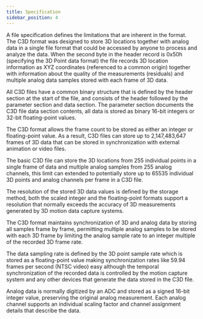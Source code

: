 ```yaml
---
title: Specification
sidebar_position: 4
---
```


A file specification defines the limitations that are inherent in the format.  The C3D format was designed to store 3D locations together with analog data in a single file format that could be accessed by anyone to process and analyze the data.  When the second byte in the header record is 0x50h (specifying the 3D Point data format) the file records 3D location information as XYZ coordinates (referenced to a common origin) together with information about the quality of the measurements (residuals) and multiple analog data samples stored with each frame of 3D data.

All C3D files have a common binary structure that is defined by the header section at the start of the file, and consists of the header followed by the parameter section and data section.  The parameter section documents the C3D file data section contents, all data is stored as binary 16-bit integers or 32-bit floating-point values.

The C3D format allows the frame count to be stored as either an integer or floating-point value.  As a result, C3D files can store up to 2,147,483,647 frames of 3D data that can be stored in synchronization with external animation or video files.

The basic C3D file can store the 3D locations from 255 individual points in a single frame of data and multiple analog samples from 255 analog channels, this limit can extended to potentially store up to 65535 individual 3D points and analog channels per frame in a C3D file.

The resolution of the stored 3D data values is defined by the storage method, both the scaled integer and the floating-point formats support a resolution that normally exceeds the accuracy of 3D measurements generated by 3D motion data capture systems.

The C3D format maintains synchronization of 3D and analog data by storing all samples frame by frame, permitting multiple analog samples to be stored with each 3D frame by limiting the analog sample rate to an integer multiple of the recorded 3D frame rate.

The data sampling rate is defined by the 3D point sample rate which is stored as a floating-point value making synchronization rates like 59.94 frames per second (NTSC video) easy although the temporal synchronization of the recorded data is controlled by the motion capture system and any other devices that generate the data stored in the C3D file.

Analog data is normally digitized by an ADC and stored as a signed 16-bit integer value, preserving the original analog measurement.  Each analog channel supports an individual scaling factor and channel assignment details that describe the data.


